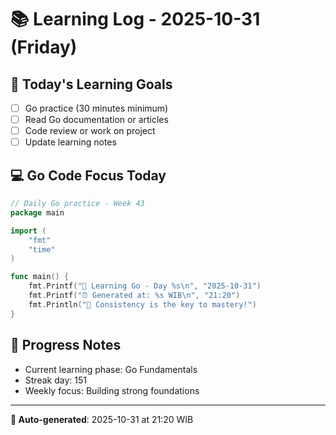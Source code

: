 # 📚 Learning Log - 2025-10-31 (Friday)

## 🎯 Today's Learning Goals
- [ ] Go practice (30 minutes minimum)
- [ ] Read Go documentation or articles
- [ ] Code review or work on project
- [ ] Update learning notes

## 💻 Go Code Focus Today
```go
// Daily Go practice - Week 43
package main

import (
    "fmt"
    "time"
)

func main() {
    fmt.Printf("🚀 Learning Go - Day %s\n", "2025-10-31")
    fmt.Printf("⏰ Generated at: %s WIB\n", "21:20")
    fmt.Println("💪 Consistency is the key to mastery!")
}
```

## 🌟 Progress Notes
- Current learning phase: Go Fundamentals
- Streak day: 151
- Weekly focus: Building strong foundations

---
**🤖 Auto-generated**: 2025-10-31 at 21:20 WIB
